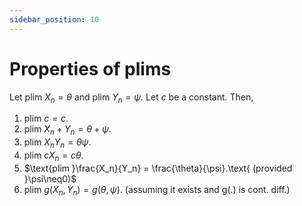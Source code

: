 ```yaml
---
sidebar_position: 10
---
```

# Properties of plims

Let $\text{plim }X_n=\theta$ and $\text{plim }Y_n=\psi$. Let $c$ be a constant. Then,

1. $\text{plim }c=c$.
2. $\text{plim }X_n + Y_n = \theta + \psi$.
3. $\text{plim }X_n Y_n = \theta  \psi$.
4. $\text{plim }cX_n= c\theta$.
5. $\text{plim }\frac{X_n}{Y_n} = \frac{\theta}{\psi}.\text{ (provided }\psi\neq0)$
6. $\text{plim }g(X_n, Y_n) = g(\theta,\psi).\text{ (assuming it exists and g(.) is cont. diff.})$  